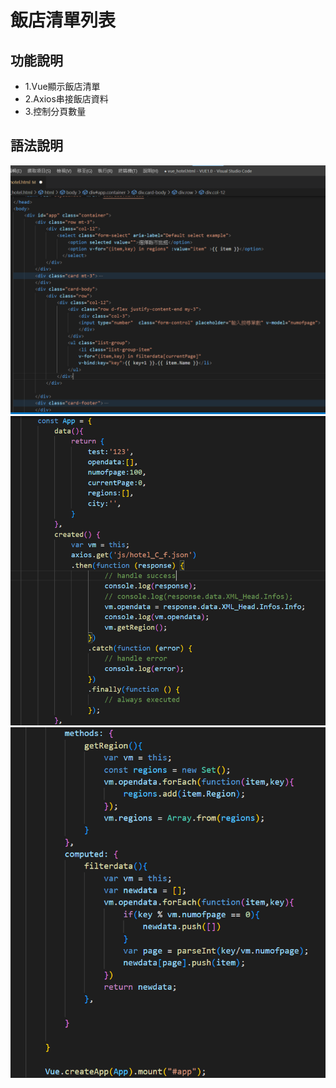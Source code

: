 <h1>飯店清單列表</h1>
<h2>功能說明</h2> 
<ul>
<li>1.Vue顯示飯店清單</li>
<li>2.Axios串接飯店資料</li>
<li>3.控制分頁數量</li>
</ul>
<h2>語法說明</h2>
<img src="/image/01.png" alt="">
<img src="/image/02.png" alt="">
<img src="/image/03.png" alt="">
